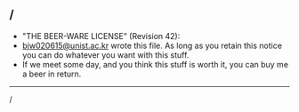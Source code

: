 ## /

- "THE BEER-WARE LICENSE" (Revision 42):
- <bjw020615@unist.ac.kr> wrote this file. As long as you retain this notice you can do whatever you want with this stuff.
- If we meet some day, and you think this stuff is worth it, you can buy me a beer in return.

---

/
